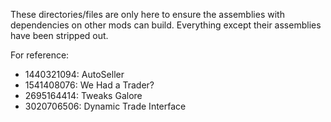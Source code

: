 These directories/files are only here to ensure the assemblies with dependencies on other mods can build. Everything except their assemblies have been stripped out.

For reference:

-   1440321094: AutoSeller
-   1541408076: We Had a Trader?
-   2695164414: Tweaks Galore
-   3020706506: Dynamic Trade Interface
